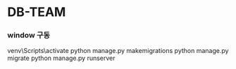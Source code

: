 # DB-TEAM

### window 구동
venv\Scripts\activate
python manage.py makemigrations
python manage.py migrate
python manage.py runserver